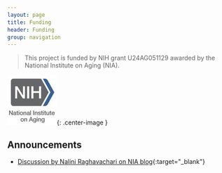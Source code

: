 ```yaml
---
layout: page
title: Funding
header: Funding
group: navigation
---
```


> This project is funded by NIH grant U24AG051129 awarded by the National Institute on Aging (NIA).

![nia](/public/images/nia_logo80.jpg){: .center-image }

## Announcements

* [Discussion by Nalini Raghavachari on NIA blog](https://www.nia.nih.gov/research/blog/2015/12/translating-genetic-research-find-new-links-healthy-aging){:target="_blank"}


